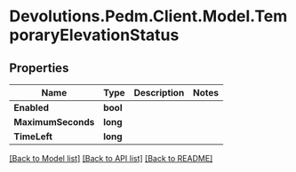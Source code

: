 # Devolutions.Pedm.Client.Model.TemporaryElevationStatus

## Properties

Name | Type | Description | Notes
------------ | ------------- | ------------- | -------------
**Enabled** | **bool** |  | 
**MaximumSeconds** | **long** |  | 
**TimeLeft** | **long** |  | 

[[Back to Model list]](../README.md#documentation-for-models) [[Back to API list]](../README.md#documentation-for-api-endpoints) [[Back to README]](../README.md)


